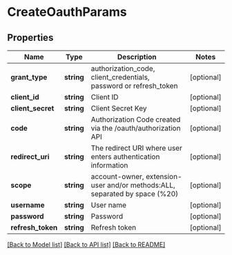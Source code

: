 # CreateOauthParams

## Properties
Name | Type | Description | Notes
------------ | ------------- | ------------- | -------------
**grant_type** | **string** | authorization_code, client_credentials, password or refresh_token | [optional] 
**client_id** | **string** | Client ID | [optional] 
**client_secret** | **string** | Client Secret Key | [optional] 
**code** | **string** | Authorization Code created via the /oauth/authorization API | [optional] 
**redirect_uri** | **string** | The redirect URI where user enters authentication information | [optional] 
**scope** | **string** | account-owner, extension-user and/or methods:ALL, separated by space (%20) | [optional] 
**username** | **string** | User name | [optional] 
**password** | **string** | Password | [optional] 
**refresh_token** | **string** | Refresh token | [optional] 

[[Back to Model list]](../README.md#documentation-for-models) [[Back to API list]](../README.md#documentation-for-api-endpoints) [[Back to README]](../README.md)


